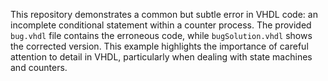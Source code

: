 This repository demonstrates a common but subtle error in VHDL code: an incomplete conditional statement within a counter process.  The provided `bug.vhdl` file contains the erroneous code, while `bugSolution.vhdl` shows the corrected version.  This example highlights the importance of careful attention to detail in VHDL, particularly when dealing with state machines and counters.